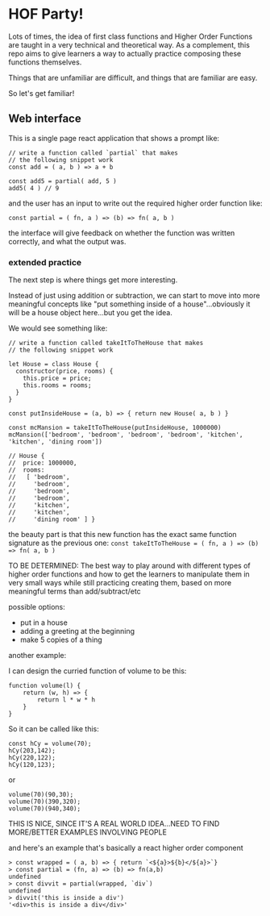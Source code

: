 # HOF Party!

Lots of times, the idea of first class functions and Higher Order Functions are taught in a very technical and theoretical way. As a complement, this repo aims to give learners a way to actually practice composing these functions themselves.

Things that are unfamiliar are difficult, and things that are familiar are easy.

So let's get familiar!

## Web interface

This is a single page react application that shows a prompt like:
```
// write a function called `partial` that makes 
// the following snippet work
const add = ( a, b ) => a + b

const add5 = partial( add, 5 )
add5( 4 ) // 9
```

and the user has an input to write out the required higher order function like:
```
const partial = ( fn, a ) => (b) => fn( a, b )
```

the interface will give feedback on whether the function was written correctly, and what the output was.

### extended practice

The next step is where things get more interesting.

Instead of just using addition or subtraction, we can start to move into more meaningful concepts like "put something inside of a house"...obviously it will be a house object here...but you get the idea.

We would see something like:
```
// write a function called takeItToTheHouse that makes
// the following snippet work

let House = class House {
  constructor(price, rooms) {
    this.price = price;
    this.rooms = rooms;
  }
}

const putInsideHouse = (a, b) => { return new House( a, b ) }

const mcMansion = takeItToTheHouse(putInsideHouse, 1000000)
mcMansion(['bedroom', 'bedroom', 'bedroom', 'bedroom', 'kitchen', 'kitchen', 'dining room'])

// House {
//  price: 1000000,
//  rooms:
//   [ 'bedroom',
//     'bedroom',
//     'bedroom',
//     'bedroom',
//     'kitchen',
//     'kitchen',
//     'dining room' ] }
```

the beauty part is that this new function has the exact same function signature as the previous one:
`const takeItToTheHouse = ( fn, a ) => (b) => fn( a, b )`

TO BE DETERMINED:
The best way to play around with different types of higher order functions
and how to get the learners to manipulate them in very small ways while still
practicing creating them, based on more meaningful terms than add/subtract/etc

possible options:
- put in a house
- adding a greeting at the beginning
- make 5 copies of a thing



another example:

I can design the curried function of volume to be this:

```
function volume(l) {
    return (w, h) => {
        return l * w * h
    }
}
```

So it can be called like this:

```
const hCy = volume(70);
hCy(203,142);
hCy(220,122);
hCy(120,123);
```
or

```
volume(70)(90,30);
volume(70)(390,320);
volume(70)(940,340);
```

THIS IS NICE, SINCE IT'S A REAL WORLD IDEA...NEED TO FIND MORE/BETTER EXAMPLES
INVOLVING PEOPLE

and here's an example that's basically a react higher order component
```
> const wrapped = ( a, b) => { return `<${a}>${b}</${a}>`}
> const partial = (fn, a) => (b) => fn(a,b)
undefined
> const divvit = partial(wrapped, `div`)
undefined
> divvit('this is inside a div')
'<div>this is inside a div</div>'

